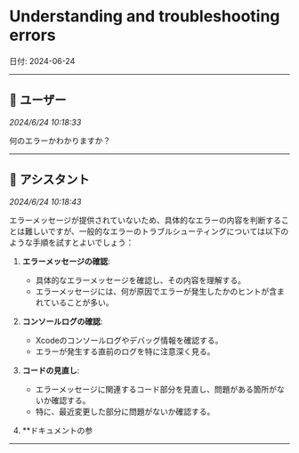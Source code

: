 # Understanding and troubleshooting errors

日付: 2024-06-24

---

## 👤 ユーザー
*2024/6/24 10:18:33*

何のエラーかわかりますか？

---

## 🤖 アシスタント
*2024/6/24 10:18:43*

エラーメッセージが提供されていないため、具体的なエラーの内容を判断することは難しいですが、一般的なエラーのトラブルシューティングについては以下のような手順を試すとよいでしょう：

1. **エラーメッセージの確認**:
   - 具体的なエラーメッセージを確認し、その内容を理解する。
   - エラーメッセージには、何が原因でエラーが発生したかのヒントが含まれていることが多い。

2. **コンソールログの確認**:
   - Xcodeのコンソールログやデバッグ情報を確認する。
   - エラーが発生する直前のログを特に注意深く見る。

3. **コードの見直し**:
   - エラーメッセージに関連するコード部分を見直し、問題がある箇所がないか確認する。
   - 特に、最近変更した部分に問題がないか確認する。

4. **ドキュメントの参

---

